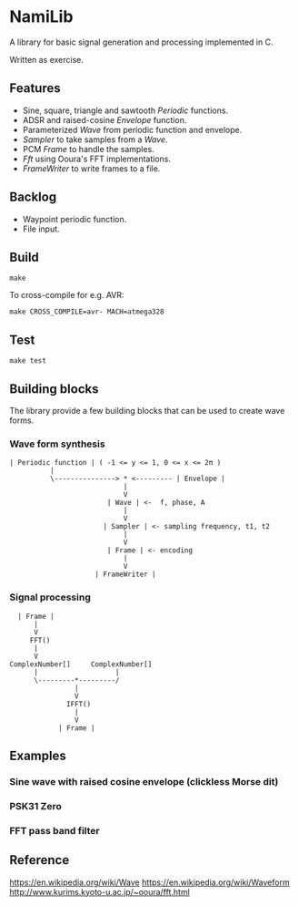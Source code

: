 NamiLib
=======

A library for basic signal generation and processing implemented in C.

Written as exercise.

Features
--------

* Sine, square, triangle and sawtooth _Periodic_ functions.
* ADSR and raised-cosine _Envelope_ function.
* Parameterized _Wave_ from periodic function and envelope.
* _Sampler_ to take samples from a _Wave_.
* PCM _Frame_ to handle the samples.
* _Fft_ using Ooura's FFT implementations.
* _FrameWriter_ to write frames to a file.

Backlog
-------

* Waypoint periodic function.
* File input.

Build
-----

    make

To cross-compile for e.g. AVR:

    make CROSS_COMPILE=avr- MACH=atmega328

Test
----

    make test

Building blocks
---------------

The library provide a few building blocks that can be used to create wave forms.

### Wave form synthesis

    | Periodic function | ( -1 <= y <= 1, 0 <= x <= 2π )
              |
              \---------------> * <--------- | Envelope |
                                |
                                V
                            | Wave | <-  f, phase, A
                                |
                                V
                           | Sampler | <- sampling frequency, t1, t2 
                                |
                                V
                            | Frame | <- encoding
                                |
                                V
                         | FrameWriter |

### Signal processing

      | Frame |
          |
          V
         FFT()
          |
          V
    ComplexNumber[]     ComplexNumber[]
          |                   |
          \---------*---------/
                    |
                    V
                  IFFT()
                    |
                    V
                | Frame |

Examples
--------

### Sine wave with raised cosine envelope (clickless Morse dit)


### PSK31 Zero


### FFT pass band filter

Reference
---------
<https://en.wikipedia.org/wiki/Wave>
<https://en.wikipedia.org/wiki/Waveform>
<http://www.kurims.kyoto-u.ac.jp/~ooura/fft.html>
